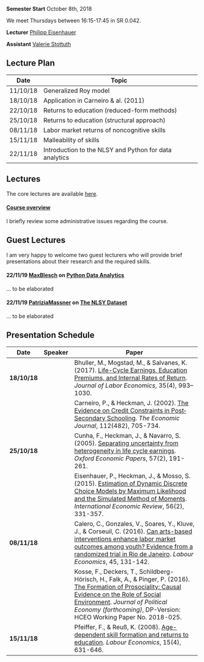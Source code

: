 
**Semester Start** October 8th, 2018

We meet Thursdays between 16:15-17:45 in SR 0.042.

**Lecturer** [Philipp Eisenhauer](https://peisenha.github.io/build/html/index.html)

**Assistant** [Valerie Stottuth](https://github.com/vstottuth)

## Lecture Plan

| Date      | Topic                                                  |
| ----------| ------------------------------------------------------ |
| 11/10/18  | Generalized Roy model                                  |
| 18/10/18  | Application in Carneiro & al. (2011)                   |
| 22/10/18  | Returns to education (reduced-form methods)            |
| 25/10/18  | Returns to education (structural approach)             |
| 08/11/18  | Labor market returns of noncognitive skills            |
| 15/11/18  | Malleability of skills                                 |
| 22/11/18  | Introduction to the NLSY and Python for data analytics |

## Lectures

The core lectures are available [here](https://github.com/HumanCapitalAnalysis/seminar/blob/master/README.md).

#### [Course overview](https://github.com/HumanCapitalAnalysis/seminar/blob/master/iterations/bonn_ws_2018/00_course_outline.pdf)

I briefly review some administrative issues regarding the course.

## Guest Lectures

I am very happy to welcome two guest lecturers who will provide brief presentations about their research and the required skills.

#### 22/11/19 [MaxBlesch](https://github.com/MaxBlesch) on [Python Data Analytics](https://giphy.com/gifs/13HgwGsXF0aiGY/html5)

... to be elaborated

#### 22/11/19 [PatriziaMassner](https://github.com/PatriziaMassner) on [The NLSY Dataset](https://giphy.com/gifs/13HgwGsXF0aiGY/html5)

... to be elaborated


## Presentation Schedule

| Date         | Speaker      | Paper        |
| ------------ | ------------ | ------------ |
| **18/10/18** |              | Bhuller, M., Mogstad, M., & Salvanes, K. (2017). [Life-Cycle Earnings, Education Premiums, and Internal Rates of Return](https://www.journals.uchicago.edu/doi/pdfplus/10.1086/692509). *Journal of Labor Economics*, 35(4), 993–1030. |
|              |              | Carneiro, P., & Heckman, J. (2002). [The Evidence on Credit Constraints in Post‐Secondary Schooling](https://onlinelibrary.wiley.com/doi/abs/10.1111/1468-0297.00075). *The Economic Journal*, 112(482), 705-734. |
| **25/10/18** |              | Cunha, F., Heckman, J., & Navarro, S. (2005). [Separating uncertainty from heterogeneity in life cycle earnings](https://academic.oup.com/oep/article/57/2/191/2361921). *Oxford Economic Papers*, 57(2), 191-261. |
|              |              | Eisenhauer, P., Heckman, J., & Mosso, S. (2015). [Estimation of Dynamic Discrete Choice Models by Maximum Likelihood and the Simulated Method of Moments](https://onlinelibrary.wiley.com/doi/pdf/10.1111/iere.12107). *International Economic Review*, 56(2), 331-357. |
| **08/11/18** |              | Calero, C., Gonzales, V., Soares, Y., Kluve, J., & Corseuil, C. (2016). [Can arts-based interventions enhance labor market outcomes among youth? Evidence from a randomized trial in Rio de Janeiro](https://www.sciencedirect.com/science/article/pii/S0927537116303396). *Labour Economics*, 45, 131-142. |
|              |              | Kosse, F., Deckers, T., Schildberg-Hörisch, H., Falk, A., & Pinger, P. (2016). [The Formation of Prosociality: Causal Evidence on the Role of Social Environment](https://www.iame.uni-bonn.de/people/fabian-kosse/the-formation-of-prosociality-causal-evidence-on-the-role-of-the-social-environment). *Journal of Political Economy (forthcoming)*, DP-Version: HCEO Working Paper No. 2018-025. |
| **15/11/18** |              | Pfeiffer, F., & Reuß, K. (2008). [Age-dependent skill formation and returns to education](https://www.sciencedirect.com/science/article/pii/S0927537108000365). *Labour Economics*, 15(4), 631-646. |
